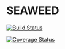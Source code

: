 # SEAWEED

[![Build Status](https://travis-ci.org/data61/stellar-config.svg?branch=dev)](https://travis-ci.org/data61/stellar-config)

[![Coverage Status](https://coveralls.io/repos/github/data61/stellar-config/badge.svg?branch=dev)](https://coveralls.io/github/data61/stellar-config?branch=dev)
